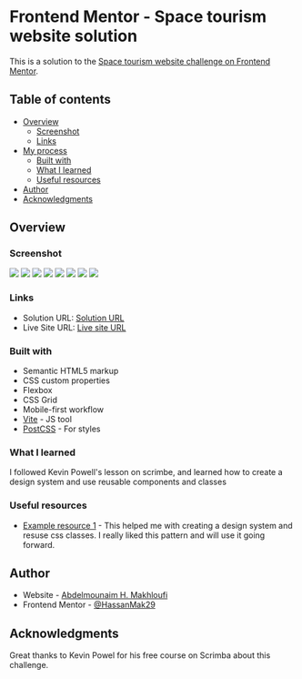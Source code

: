 # Frontend Mentor - Space tourism website solution

This is a solution to the [Space tourism website challenge on Frontend Mentor](https://www.frontendmentor.io/challenges/space-tourism-multipage-website-gRWj1URZ3).

## Table of contents

- [Overview](#overview)
  - [Screenshot](#screenshot)
  - [Links](#links)
- [My process](#my-process)
  - [Built with](#built-with)
  - [What I learned](#what-i-learned)
  - [Useful resources](#useful-resources)
- [Author](#author)
- [Acknowledgments](#acknowledgments)

## Overview

### Screenshot

![](./screenshots/screenshot-home-desktop.png)
![](./screenshots/screenshot-destination-desktop.png)
![](./screenshots/screenshot-crew-desktop.png)
![](./screenshots/screenshot-technology-desktop.png)
![](./screenshots/screenshot-home-mobile.png)
![](./screenshots/screenshot-destination-mobile.png)
![](./screenshots/screenshot-technology-mobile.png)
![](./screenshots/screenshot-crew-tablet.png)

### Links

- Solution URL: [Solution URL](https://github.com/HassanMak29/frontend-mentor-space-tourism)
- Live Site URL: [Live site URL](https://frontend-mentor-space-tourism-hassan.netlify.app/)

### Built with

- Semantic HTML5 markup
- CSS custom properties
- Flexbox
- CSS Grid
- Mobile-first workflow
- [Vite](https://vite.dev/) - JS tool
- [PostCSS](https://postcss.org/) - For styles

### What I learned

I followed Kevin Powell's lesson on scrimbe, and learned how to create a design system and use reusable components and classes

### Useful resources

- [Example resource 1](https://scrimba.com/learn/spacetravel) - This helped me with creating a design system and resuse css classes. I really liked this pattern and will use it going forward.

## Author

- Website - [Abdelmounaim H. Makhloufi](https://www.makhloufi.me)
- Frontend Mentor - [@HassanMak29](https://www.frontendmentor.io/profile/HassanMak29)

## Acknowledgments

Great thanks to Kevin Powel for his free course on Scrimba about this challenge.
